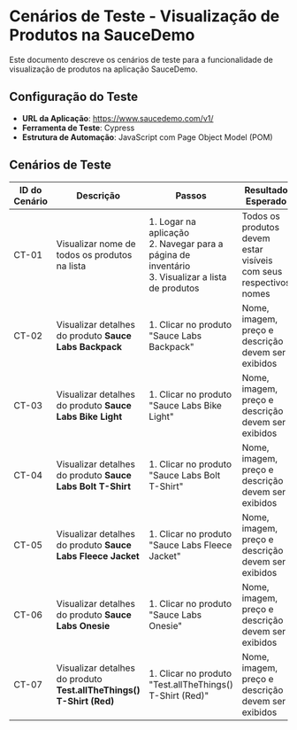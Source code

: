 # Cenários de Teste - Visualização de Produtos na SauceDemo

Este documento descreve os cenários de teste para a funcionalidade de visualização de produtos na aplicação SauceDemo.

## Configuração do Teste

- **URL da Aplicação**: https://www.saucedemo.com/v1/
- **Ferramenta de Teste**: Cypress
- **Estrutura de Automação**: JavaScript com Page Object Model (POM)

## Cenários de Teste

| ID do Cenário        | Descrição                                                                                           | Passos                                                                                                                         | Resultado Esperado                                                                                                            |
|----------------------|---------------------------------------------------------------------------------------------------------------|---------------------------------------------------------------------------------------------------------------------------------|-------------------------------------------------------------------------------------------------------------------------------|
| CT-01                | Visualizar nome de todos os produtos na lista                                                                 | 1. Logar na aplicação <br> 2. Navegar para a página de inventário <br> 3. Visualizar a lista de produtos                        | Todos os produtos devem estar visíveis com seus respectivos nomes                                                            |
| CT-02                | Visualizar detalhes do produto **Sauce Labs Backpack**                                                        | 1. Clicar no produto "Sauce Labs Backpack"                                                                                     | Nome, imagem, preço e descrição devem ser exibidos                                                                  |
| CT-03                | Visualizar detalhes do produto **Sauce Labs Bike Light**                                                      | 1. Clicar no produto "Sauce Labs Bike Light"                                                                                   | Nome, imagem, preço e descrição devem ser exibidos                                                                  |
| CT-04                | Visualizar detalhes do produto **Sauce Labs Bolt T-Shirt**                                                    | 1. Clicar no produto "Sauce Labs Bolt T-Shirt"                                                                                 | Nome, imagem, preço e descrição devem ser exibidos                                                                  |
| CT-05                | Visualizar detalhes do produto **Sauce Labs Fleece Jacket**                                                   | 1. Clicar no produto "Sauce Labs Fleece Jacket"                                                                                | Nome, imagem, preço e descrição devem ser exibidos                                                                  |
| CT-06                | Visualizar detalhes do produto **Sauce Labs Onesie**                                                          | 1. Clicar no produto "Sauce Labs Onesie"                                                                                       | Nome, imagem, preço e descrição devem ser exibidos                                                                  |
| CT-07                | Visualizar detalhes do produto **Test.allTheThings() T-Shirt (Red)**                                         | 1. Clicar no produto "Test.allTheThings() T-Shirt (Red)"                                                                       | Nome, imagem, preço e descrição devem ser exibidos                                                                  |




